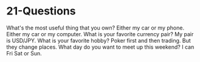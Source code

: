 # 21-Questions
What's the most useful thing that you own? Either my car or my phone. 
Either my car or my computer. What is your favorite currency pair?
My pair is USD/JPY. 
What is your favorite hobby?
Poker first and then trading. But they change places. 
What day do you want to meet up this weekend? I can Fri Sat or Sun.
